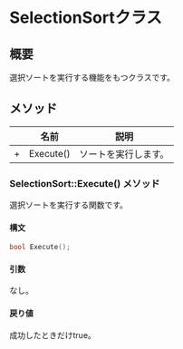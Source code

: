 # SelectionSortクラス

## 概要
選択ソートを実行する機能をもつクラスです。  

## メソッド
| |名前|説明|
|---|----|----|
|+|Execute()|ソートを実行します。|

### SelectionSort::Execute() メソッド
選択ソートを実行する関数です。  

#### 構文
```c++
bool Execute();
```

#### 引数  
なし。

#### 戻り値  
成功したときだけtrue。
